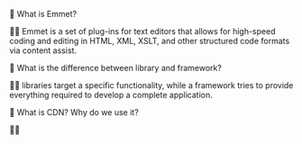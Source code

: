 🤔 What is Emmet?

🙋‍♂️ Emmet is a set of plug-ins for text editors that allows for high-speed coding and editing in HTML, XML, XSLT, and other structured code formats via content assist.

🤔 What is the difference between library and framework?

🙋‍♂️ libraries target a specific functionality, while a framework tries to provide everything required to develop a complete application.

🤔 What is CDN? Why do we use it?

🙋‍♂️
